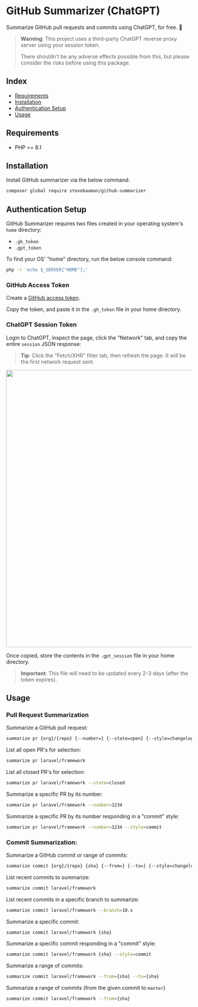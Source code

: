 # GitHub Summarizer (ChatGPT)

Summarize GitHub pull requests and commits using ChatGPT, for free. 💸

> **Warning**: This project uses a third-party ChatGPT reverse proxy server using your session token.
> 
> There shouldn't be any adverse effects possible from this, but please consider the risks before using this package.

## Index

- [Requirements](#requirements)
- [Installation](#installation)
- [Authentication Setup](#authentication-setup)
- [Usage](#usage)

## Requirements

- PHP >= 8.1

## Installation

Install GitHub summarizer via the below command:

```bash
composer global require stevebauman/github-summarizer
```

## Authentication Setup

GitHub Summarizer requires two files created in your operating system's `home` directory:

- `.gh_token`
- `.gpt_token`

To find your OS' "home" directory, run the below console command:

```bash
php -r 'echo $_SERVER["HOME"];'
```

### GitHub Access Token

Create a [GitHub access token](https://github.com/settings/tokens).

Copy the token, and paste it in the `.gh_token` file in your home directory.

### ChatGPT Session Token

Login to ChatGPT, inspect the page, click the "Network" tab, and copy the entire `session` JSON response:

> **Tip**: Click the "Fetch/XHR" filter tab, then refresh the page. It will be the first network request sent.

<p align="center">
<img width="750" src="https://user-images.githubusercontent.com/6421846/221437445-610ba3a9-a38c-43c5-ba47-786b21243c8c.png"/>
</p>

Once copied, store the contents in the `.gpt_session` file in your home directory.

> **Important**: This file will need to be updated every 2-3 days (after the token expires).

## Usage

### Pull Request Summarization

Summarize a GitHub pull request:

```bash
summarize pr {org}/{repo} {--number=} {--state=open} {--style=changelog}
```

List all open PR's for selection:

```bash
summarize pr laravel/framework
```

List all closed PR's for selection:

```bash
summarize pr laravel/framework --state=closed
```

Summarize a specific PR by its number:

```bash
summarize pr laravel/framework --number=1234
```

Summarize a specific PR by its number responding in a "commit" style:

```bash
summarize pr laravel/framework --number=1234 --style=commit
```

### Commit Summarization:

Summarize a GitHub commit or range of commits:

```bash
summarize commit {org}/{repo} {sha} {--from=} {--to=} {--style=changelog}
```

List recent commits to summarize:

```bash
summarize commit laravel/framework
```

List recent commits in a specific branch to summarize:

```bash
summarize commit laravel/framework --branch=10.x
```

Summarize a specific commit:

```bash
summarize commit laravel/framework {sha}
```

Summarize a specific commit responding in a "commit" style:

```bash
summarize commit laravel/framework {sha} --style=commit
```

Summarize a range of commits:

```bash
summarize commit laravel/framework --from={sha} --to={sha}
```

Summarize a range of commits (from the given commit to `master`)

```bash
summarize commit laravel/framework --from={sha}
```
